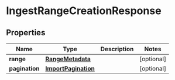 

# IngestRangeCreationResponse


## Properties

| Name | Type | Description | Notes |
|------------ | ------------- | ------------- | -------------|
|**range** | [**RangeMetadata**](RangeMetadata.md) |  |  [optional] |
|**pagination** | [**ImportPagination**](ImportPagination.md) |  |  [optional] |



